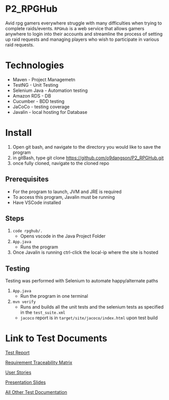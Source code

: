 # P2_RPGHub
Avid rpg gamers everywhere struggle with many difficulties when trying to complete raids/events. `RPGHub` is a web service that allows gamers anywhere to login into their accounts and streamline the process of setting up raid requests and managing players who wish to participate in various raid requests.



# Technologies
* Maven - Project Managemetn
* TestNG - Unit Testing
* Selenium Java - Automation testing
* Amazon RDS - DB
* Cucumber - BDD testing
* JaCoCo - testing coverage
* Javalin - local hosting for Database

# Install
1. Open git bash, and navigate to the directory you would like to save the program
2. in gitBash, type git clone https://github.com/o9dangson/P2_RPGHub.git
3. once fully cloned, navigate to the cloned repo

## Prerequisites
* For the program to launch, JVM and JRE is required
* To access this program, Javalin must be running  
* Have VSCode installed  

## Steps
1. `code rpghub/.`
    -  Opens vscode in the Java Project Folder
2. `App.java`
    - Runs the program
3. Once Javalin is running ctrl-click the local-ip where the site is hosted


## Testing
Testing was performed with Selenium to automate happy/alternate paths
1.  `App.java`
    - Run the program in one terminal
2.  `mvn verify`
    - Runs and builds all the unit tests and the selenium tests as specified in the `test_suite.xml`
    - `jacoco` report is in `target/site/jacoco/index.html` upon test build
    
# Link to Test Documents

[Test Report](https://docs.google.com/spreadsheets/d/1vrbJxwkwGh9Mivx3jvNStIw6cBCDLl5n84kohAFXwAg/)

[Requirement Traceability Matrix](https://docs.google.com/spreadsheets/d/165YTA7sOHqGW7WqFuZkqycsUHZZUzTAaR4-t2JEHZBU/)

[User Stories](https://trello.com/b/fjMshtac)

[Presentation Slides](https://docs.google.com/presentation/d/11kVvdvnZV9q5z-cfoiwA9d-AvuurWYiLvRk74mEw7Cw)

[All Other Test Documentation](/documentation)
